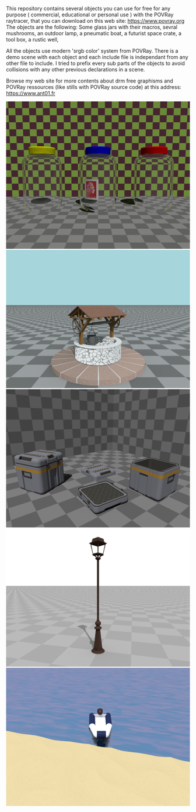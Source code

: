 This repository contains several objects you can use for free for any 
purpose ( commercial, educational or personal use ) with the POVRay
raytracer, that you can download on this web site: https://www.povray.org
The objects are the following:
	Some glass jars with their macros,
	sevral mushrooms,
	an outdoor lamp,
	a pneumatic boat,
	a futurist space crate,
	a tool box,
	a rustic well,
	
	
All the objects use modern 'srgb color' system from POVRay. There is a 
demo scene with each object and each include file is independant from 
any other file to include. I tried to prefix every sub parts of the
objects to avoid collisions with any other previous declarations in a 
scene.

Browse my web site for more contents about drm free graphisms and POVRay ressources (like stills with POVRay source code) at this address: https://www.ant01.fr

![The jars objects](/includeFiles/jars/jarsRender.png)
![The well object](/includeFiles/well/rusticWell.png)
![The crate object in a demo scene](/includeFiles/spaceCrate1/spaceCrate.png)
![The outdoor lamp in a demo scene](/includeFiles/outdoorsLamp/lampRender.png)
![The pneumatic boat in a demo scene](/includeFiles/pneumaticBoat/pneumaticBoatImage.png)
